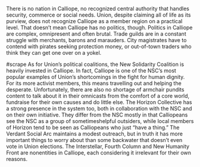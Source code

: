 There is no nation in Calliope, no recognized central authority that handles security, commerce or social needs. Union, despite claiming all of life as its purview, does not recognize Calliope as a member region on a practical level. That doesn’t mean Calliope has no politics, though. Politics in Calliope are complex, omnipresent and often brutal. Trade guilds are in a constant struggle with merchants, barons and marauders. City magistrates have to contend with pirates seeking protection money, or out-of-town traders who think they can get one over on a yokel. 


#scrape
As for Union’s political coalitions, the New Solidarity Coalition is heavily invested in Calliope. In fact, Calliope is one of the NSC’s most popular examples of Union’s shortcomings in the fight for human dignity. For its more activist members, this means travelling out and helping the desperate. Unfortunately, there are also no shortage of armchair pundits content to talk about it in their omnicasts from the comfort of a core world, fundraise for their own causes and do little else. The Horizon Collective has a strong presence in the system too, both in collaboration with the NSC and on their own initiative. They differ from the NSC mostly in that Calliopeans see the NSC as a group of sometimeshelpful outsiders, while local members of Horizon tend to be seen as Calliopeans who just “have a thing.” The Verdant Social Arc maintains a modest outreach, but in truth it has more important things to worry about than some backwater that doesn’t even vote in Union elections. The Interstellar, Fourth Column and New Humanity Front are nonentities in Calliope, each considering it irrelevant for their own reasons.